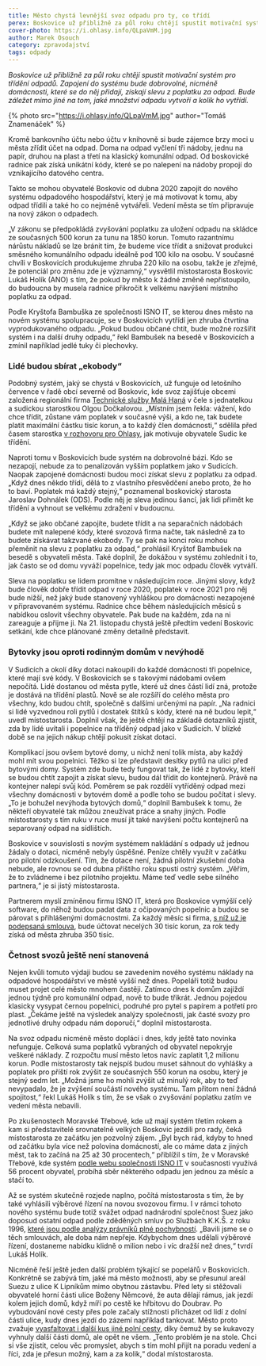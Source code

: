 ```yaml
---
title: Město chystá levnější svoz odpadu pro ty, co třídí
perex: Boskovice už přibližně za půl roku chtějí spustit motivační systém pro třídění odpadů. Zapojení do systému bude dobrovolné, nicméně domácnosti, které se do něj přidají, získají slevu z poplatku za odpad.
cover-photo: https://i.ohlasy.info/QLpaVmM.jpg
author: Marek Osouch
category: zpravodajství
tags: odpady
---
```


*Boskovice už přibližně za půl roku chtějí spustit motivační systém pro třídění odpadů. Zapojení do systému bude dobrovolné, nicméně domácnosti, které se do něj přidají, získají slevu z poplatku za odpad. Bude záležet mimo jiné na tom, jaké množství odpadu vytvoří a kolik ho vytřídí.*

{% photo src="https://i.ohlasy.info/QLpaVmM.jpg" author="Tomáš Znamenáček" %}

Kromě bankovního účtu nebo účtu v knihovně si bude zájemce brzy moci u města zřídit účet na odpad. Doma na odpad vyčlení tři nádoby, jednu na papír, druhou na plast a třetí na klasický komunální odpad. Od boskovické radnice pak získá unikátní kódy, které se po nalepení na nádoby propojí do vznikajícího datového centra.

Takto se mohou obyvatelé Boskovic od dubna 2020 zapojit do nového systému odpadového hospodářství, který je má motivovat k tomu, aby odpad třídili a také ho co nejméně vytvářeli. Vedení města se tím připravuje na nový zákon o odpadech.

„V zákonu se předpokládá zvyšování poplatku za uložení odpadu na skládce ze současných 500 korun za tunu na 1850 korun. Tomuto razantnímu nárůstu nákladů se lze bránit tím, že budeme více třídit a snižovat produkci směsného komunálního odpadu ideálně pod 100 kilo na osobu. V současné chvíli v Boskovicích produkujeme zhruba 220 kilo na osobu, takže je zřejmé, že potenciál pro změnu zde je významný,“ vysvětlil místostarosta Boskovic Lukáš Holík (ANO) s tím, že pokud by město k žádné změně nepřistoupilo, do budoucna by musela radnice přikročit k velkému navýšení místního poplatku za odpad.

Podle Kryštofa Bambuška ze společnosti ISNO IT, se kterou dnes město na novém systému spolupracuje, se v Boskovicích vytřídí jen zhruba čtvrtina vyprodukovaného odpadu. „Pokud budou občané chtít, bude možné rozšířit systém i na další druhy odpadu,“ řekl Bambušek na besedě v Boskovicích a zmínil například jedlé tuky či plechovky.

### Lidé budou sbírat „ekobody“

Podobný systém, jaký se chystá v Boskovicích, už funguje od letošního července v řadě obcí severně od Boskovic, kde svoz zajišťuje obcemi založená regionální firma [Technické služby Malá Haná](https://ohlasy.info/clanky/2019/05/svoz-odpadu.html) v čele s jednatelkou a sudickou starostkou Olgou Dočkalovou. „Místním jsem řekla: vážení, kdo chce třídit, zůstane vám poplatek v současné výši, a kdo ne, tak budete platit maximální částku tisíc korun, a to každý člen domácnosti,“ sdělila před časem starostka [v rozhovoru pro Ohlasy](https://ohlasy.info/clanky/2019/04/rozhovor-dockalova.html), jak motivuje obyvatele Sudic ke třídění.

Naproti tomu v Boskovicích bude systém na dobrovolné bázi. Kdo se nezapojí, nebude za to penalizován vyšším poplatkem jako v Sudicích. Naopak zapojené domácnosti budou moci získat slevu z poplatku za odpad. „Když dnes někdo třídí, dělá to z vlastního přesvědčení anebo proto, že ho to baví. Poplatek má každý stejný,“ poznamenal boskovický starosta Jaroslav Dohnálek (ODS). Podle něj je sleva jedinou šancí, jak lidi přimět ke třídění a vyhnout se velkému zdražení v budoucnu.

„Když se jako občané zapojíte, budete třídit a na separačních nádobách budete mít nalepené kódy, které svozová firma načte, tak následně za to budete získávat takzvané ekobody. Ty se pak na konci roku mohou přeměnit na slevu z poplatku za odpad,“ prohlásil Kryštof Bambušek na besedě s obyvateli města. Také doplnil, že dokážou v systému zohlednit i to, jak často se od domu vyváží popelnice, tedy jak moc odpadu člověk vytváří.

Sleva na poplatku se lidem promítne v následujícím roce. Jinými slovy, když bude člověk dobře třídit odpad v roce 2020, poplatek v roce 2021 pro něj bude nižší, než jaký bude stanovený vyhláškou pro domácnosti nezapojené v připravovaném systému. Radnice chce během následujících měsíců s nabídkou oslovit všechny obyvatele. Pak bude na každém, zda na ni zareaguje a přijme ji. Na 21. listopadu chystá ještě předtím vedení Boskovic setkání, kde chce plánované změny detailně představit.

### Bytovky jsou oproti rodinným domům v nevýhodě

V Sudicích a okolí díky dotaci nakoupili do každé domácnosti tři popelnice, které mají své kódy. V Boskovicích se s takovými nádobami ovšem nepočítá. Lidé dostanou od města pytle, které už dnes částí lidí zná, protože je dostává na třídění plastů. Nově se ale rozšíří do celého města pro všechny, kdo budou chtít, společně s dalšími určenými na papír. „Na radnici si lidé vyzvednou roli pytlů i dostatek štítků s kódy, které na ně budou lepit,“ uvedl místostarosta. Doplnil však, že ještě chtějí na základě dotazníků zjistit, zda by lidé uvítali i popelnice na tříděný odpad jako v Sudicích. V blízké době se na jejich nákup chtějí pokusit získat dotaci.

Komplikací jsou ovšem bytové domy, u nichž není tolik místa, aby každý mohl mít svou popelnici. Těžko si lze představit desítky pytlů na ulici před bytovými domy. Systém zde bude tedy fungovat tak, že lidé z bytovky, kteří se budou chtít zapojit a získat slevu, budou dál třídit do kontejnerů. Právě na kontejner nalepí svůj kód. Poměrem se pak rozdělí vytříděný odpad mezi všechny domácnosti v bytovém domě a podle toho se budou počítat i slevy. „To je bohužel nevýhoda bytových domů,“ doplnil Bambušek k tomu, že někteří obyvatelé tak můžou zneužívat práce a snahy jiných. Podle místostarosty s tím ruku v ruce musí jít také navýšení počtu kontejnerů na separovaný odpad na sídlištích.

Boskovice v souvislosti s novým systémem nakládání s odpady už jednou žádaly o dotaci, nicméně nebyly úspěšné. Peníze chtěly využít v začátku pro pilotní odzkoušení. Tím, že dotace není, žádná pilotní zkušební doba nebude, ale rovnou se od dubna příštího roku spustí ostrý systém. „Věřím, že to zvládneme i bez pilotního projektu. Máme teď vedle sebe silného partnera,“ je si jistý místostarosta.

Partnerem myslí zmíněnou firmu ISNO IT, která pro Boskovice vymýšlí celý software, do něhož budou padat data z očipovaných popelnic a budou se párovat s přihlášenými domácnostmi. Za každý měsíc si firma, [s níž už je podepsaná smlouva](https://www.hlidacstatu.cz/Detail/10261446), bude účtovat necelých 30 tisíc korun, za rok tedy získá od města zhruba 350 tisíc.

### Četnost svozů ještě není stanovená

Nejen kvůli tomuto výdaji budou se zavedením nového systému náklady na odpadové hospodářství ve městě vyšší než dnes. Popeláři totiž budou muset projet celé město mnohem častěji. Zatímco dnes k domům zajíždí jednou týdně pro komunální odpad, nově to bude třikrát. Jednou pojedou klasicky vysypat černou popelnici, podruhé pro pytel s papírem a potřetí pro plast. „Čekáme ještě na výsledek analýzy společnosti, jak časté svozy pro jednotlivé druhy odpadu nám doporučí,“ doplnil místostarosta.

Na svoz odpadu nicméně město doplácí i dnes, kdy ještě tato novinka nefunguje. Celková suma poplatků vybraných od obyvatel nepokryje veškeré náklady. Z rozpočtu musí město letos navíc zaplatit 1,2 milionu korun. Podle místostarosty tak nejspíš budou muset sáhnout do vyhlášky a poplatek pro příští rok zvýšit ze současných 550 korun na osobu, který je stejný sedm let. „Možná jsme ho mohli zvýšit už minulý rok, aby to teď nevypadalo, že je zvýšení součástí nového systému. Tam přitom není žádná spojitost,“ řekl Lukáš Holík s tím, že se však o zvyšování poplatku zatím ve vedení města nebavili. 

Po zkušenostech Moravské Třebové, kde už mají systém třetím rokem a kam si představitelé srovnatelně velkých Boskovic jezdili pro rady, čeká místostarosta ze začátku jen pozvolný zájem. „Byl bych rád, kdyby to hned od začátku byla více než polovina domácností, ale co máme data z jiných měst, tak to začíná na 25 až 30 procentech,“ přiblížil s tím, že v Moravské Třebové, kde systém [podle webu společnosti ISNO IT](https://www.mojeodpadky.cz) v současnosti využívá 56 procent obyvatel, probíhá sběr některého odpadu jen jednou za měsíc a stačí to.

Až se systém skutečně rozjede naplno, počítá místostarosta s tím, že by také vyhlásili výběrové řízení na novou svozovou firmu. I v rámci tohoto nového systému bude totiž svážet odpad nadnárodní společnost Suez jako doposud ostatní odpad podle zděděných smluv po Službách K.K.Š. z roku 1996, [které jsou podle analýzy právníků plné pochybností](https://ohlasy.info/clanky/2018/12/smlouvy-odpad.html). „Bavili jsme se o těch smlouvách, ale doba nám nepřeje. Kdybychom dnes udělali výběrové řízení, dostaneme nabídku klidně o milion nebo i víc dražší než dnes,“ tvrdí Lukáš Holík.

Nicméně řeší ještě jeden další problém týkající se popelářů v Boskovicích. Konkrétně se zabývá tím, jaké má město možnosti, aby se přesunul areál Suezu z ulice K Lipníkům mimo obytnou zástavbu. Před lety si stěžovali obyvatelé horní části ulice Boženy Němcové, že auta dělají rámus, jak jezdí kolem jejich domů, když míří po cestě ke hřbitovu do Doubrav. Po vybudování nové cesty přes pole začaly stížnosti přicházet od lidí z dolní části ulice, kudy dnes jezdí do zázemí například tankovat. Město proto zvažuje [vyasfaltovat i další kus jiné polní cesty](https://forum.ohlasy.info/t/filipika-proti-asfaltovani/272), díky čemuž by se kukavozy vyhnuly další části domů, ale opět ne všem. „Tento problém je na stole. Chci si vše zjistit, celou věc promyslet, abych s tím mohl přijít na poradu vedení a říci, zda je přesun možný, kam a za kolik,“ dodal místostarosta.
